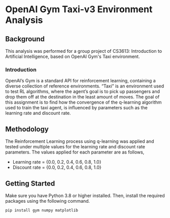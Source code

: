 # OpenAI Gym Taxi-v3 Environment Analysis

## Background

This analysis was performed for a group project of CS3613: Introduction to Artificial Intelligence, based on OpenAI Gym's Taxi environment.

### Introduction

OpenAI’s Gym is a standard API for reinforcement learning, containing a diverse collection of reference environments. “Taxi” is an environment used to test RL algorithms, where the agent’s goal is to pick up passengers and drop them off at the destination in the least amount of moves. The goal of this assignment is to find how the convergence of the q-learning algorithm used to train the taxi agent, is influenced by parameters such as the learning rate and discount rate.

## Methodology

The Reinforcement Learning process using q-learning was applied and tested under multiple values for the learning rate and discount rate parameters. The values applied for each parameter are as follows,

- Learning rate = {0.0, 0.2, 0.4, 0.6, 0.8, 1.0}
- Discount rate = {0.0, 0.2, 0.4, 0.6, 0.8, 1.0}

## Getting Started

Make sure you have Python 3.8 or higher installed. Then, install the required packages using the following command.

```bash
pip install gym numpy matplotlib
```

